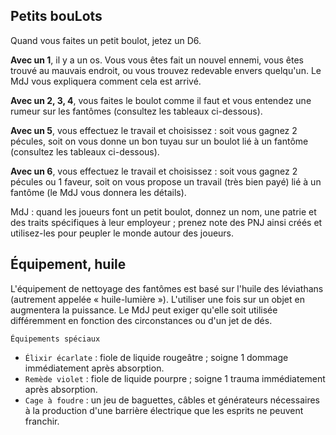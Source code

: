 ## Petits bouLots

Quand vous faites un petit boulot, jetez un D6.

**Avec un 1**, il y a un os. Vous vous êtes fait un nouvel ennemi, vous êtes
trouvé au mauvais endroit, ou vous trouvez redevable envers quelqu'un. Le MdJ
vous expliquera comment cela est arrivé.

**Avec un 2, 3, 4**, vous faites le boulot comme il faut et vous entendez une
rumeur sur les fantômes (consultez les tableaux ci-dessous).

**Avec un 5**, vous effectuez le travail et choisissez : soit vous gagnez 2
pécules, soit on vous donne un bon tuyau sur un boulot lié à un fantôme
(consultez les tableaux ci-dessous).

**Avec un 6**, vous effectuez le travail et choisissez : soit vous gagnez 2 
pécules ou 1 faveur, soit on vous propose un travail (très bien payé) lié à
un fantôme (le MdJ vous donnera les détails).

MdJ : quand les joueurs font un petit boulot, donnez un nom, une patrie et des
traits spécifiques à leur employeur ; prenez note des PNJ ainsi créés et
utilisez-les pour peupler le monde autour des joueurs. 

## Équipement, huile

L'équipement de nettoyage des fantômes est basé sur l'huile des léviathans
(autrement appelée « huile-lumière »). L'utiliser une fois sur un objet en
augmentera la puissance. Le MdJ peut exiger qu'elle soit utilisée différemment
en fonction des circonstances ou d'un jet de dés.

`Équipements spéciaux`

* `Élixir écarlate` : fiole de liquide rougeâtre ; soigne 1 dommage
  immédiatement après absorption.
* `Remède violet` : fiole de liquide pourpre ; soigne 1 trauma
  immédiatement après absorption.
* `Cage à foudre` : un jeu de baguettes, câbles et générateurs nécessaires à
  la production d'une barrière électrique que les esprits ne peuvent franchir.
